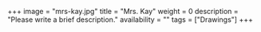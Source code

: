 +++
image = "mrs-kay.jpg"
title = "Mrs. Kay"
weight = 0
description = "Please write a brief description."
availability = ""
tags = ["Drawings"]
+++
